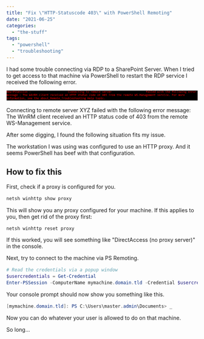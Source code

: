 ```yaml
---
title: "Fix \"HTTP-Statuscode 403\" with PowerShell Remoting"
date: "2021-06-25"
categories: 
  - "the-stuff"
tags: 
  - "powershell"
  - "troubleshooting"
---
```


I had some trouble connecting via RDP to a SharePoint Server. When I tried to get access to that machine via PowerShell to restart the RDP service I received the following error.

![](images/2021-06-24.consulting.psremotingerror.05.png)

Connecting to remote server XYZ failed with the following error message: The WinRM client received an HTTP status code of 403 from the remote WS-Management service.

After some digging, I found the following situation fits my issue.

The workstation I was using was configured to use an HTTP proxy. And it seems PowerShell has beef with that configuration.

## How to fix this

First, check if a proxy is configured for you.

```powershell
netsh winhttp show proxy
```

This will show you any proxy configured for your machine. If this applies to you, then get rid of the proxy first:

```powershell
netsh winhttp reset proxy
```

If this worked, you will see something like "DirectAccess (no proxy server)" in the console.

Next, try to connect to the machine via PS Remoting.

```powershell
# Read the credentials via a popup window
$usercredentials = Get-Credential
Enter-PSSession -ComputerName mymachine.domain.tld -Credential $usercredentials 
```

Your console prompt should now show you something like this.

```powershell
[mymachine.domain.tld]: PS C:\Users\master.admin\Documents> _
```

Now you can do whatever your user is allowed to do on that machine.

So long...
